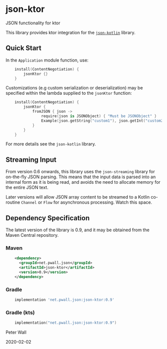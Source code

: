 # json-ktor

JSON functionality for ktor

This library provides ktor integration for the [`json-kotlin`](https://github.com/pwall567/json-kotlin) library.

## Quick Start

In the `Application` module function, use:
```kotlin
    install(ContentNegotiation) {
        jsonKtor {}
    }
```

Customizations (e.g custom serialization or deserialization) may be specified within the lambda supplied to the
`jsonKtor` function:
```kotlin
    install(ContentNegotiation) {
        jsonKtor {
            fromJSON { json ->
                require(json is JSONObject) { "Must be JSONObject" }
                Example(json.getString("custom1"), json.getInt("custom2"))
            }
        }
    }
```
For more details see the `json-kotlin` library.

## Streaming Input

From version 0.6 onwards, this library uses the `json-streaming` library for on-the-fly JSON parsing.
This means that the input data is parsed into an internal form as it is being read, and avoids the need to allocate
memory for the entire JSON text.

Later versions will allow JSON array content to be streamed to a Kotlin co-routine `Channel` or `Flow` for asynchronous
processing.
Watch this space.

## Dependency Specification

The latest version of the library is 0.9, and it may be obtained from the Maven Central repository.

### Maven
```xml
    <dependency>
      <groupId>net.pwall.json</groupId>
      <artifactId>json-ktor</artifactId>
      <version>0.9</version>
    </dependency>
```
### Gradle
```groovy
    implementation 'net.pwall.json:json-ktor:0.9'
```
### Gradle (kts)
```kotlin
    implementation("net.pwall.json:json-ktor:0.9")
```

Peter Wall

2020-02-02
